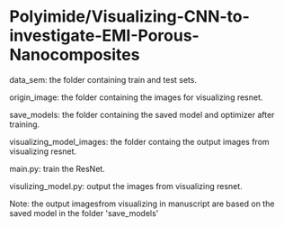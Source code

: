 # Polyimide/Visualizing-CNN-to-investigate-EMI-Porous-Nanocomposites

data_sem: the folder containing train and test sets.

origin_image: the folder containing the images for visualizing resnet.

save_models: the folder containing the saved model and optimizer after training.

visualizing_model_images: the folder containg the output images from visualizing resnet.

main.py: train the ResNet.

visulizing_model.py: output the images from visualizing resnet.

Note: the output imagesfrom visualizing in manuscript are based on the saved model in the folder 'save_models'
